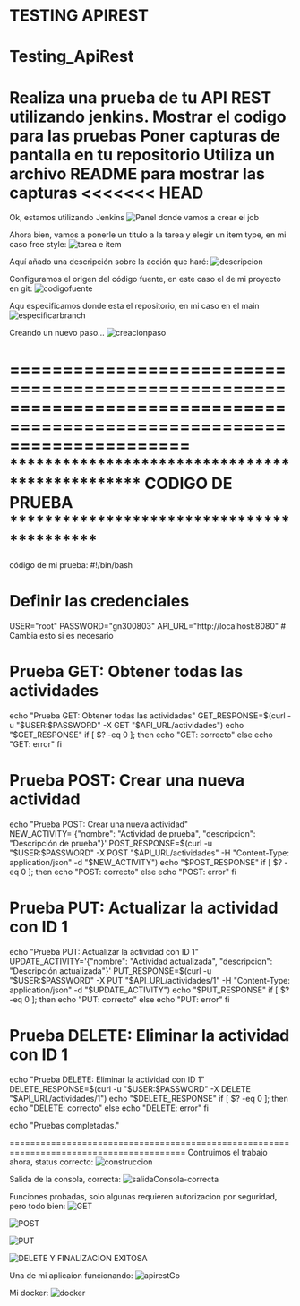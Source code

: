 TESTING APIREST
=======
# Testing_ApiRest
Realiza una prueba de tu API REST utilizando jenkins.
Mostrar el codigo para las pruebas
Poner capturas de pantalla en tu repositorio
Utiliza un archivo README para mostrar las capturas
<<<<<<< HEAD
========================================================================================
Ok, estamos utilizando Jenkins
![Panel donde vamos a crear el job](images/image.png)

Ahora bien, vamos a ponerle un titulo a la tarea y elegir un item type, en mi caso free style:
![tarea e item](images/image-1.png)

Aquí añado una descripción sobre la acción que haré:
![descripcion](images/image-2.png)

Configuramos el origen del código fuente, en este caso el de mi proyecto en git:
![codigofuente](images/image-3.png)

Aqu especificamos donde esta el repositorio, en mi caso en el main 
![especificarbranch](images/image-4.png)

Creando un nuevo paso...
![creacionpaso](images/image-5.png)

=========================================================================================================================
*********************************************** CODIGO DE PRUEBA ******************************************                                        
=========================================================================================================================
código de mi prueba:
#!/bin/bash

# Definir las credenciales
USER="root"
PASSWORD="gn300803"
API_URL="http://localhost:8080" # Cambia esto si es necesario

# Prueba GET: Obtener todas las actividades
echo "Prueba GET: Obtener todas las actividades"
GET_RESPONSE=$(curl -u "$USER:$PASSWORD" -X GET "$API_URL/actividades")
echo "$GET_RESPONSE"
if [ $? -eq 0 ]; then
    echo "GET: correcto"
else
    echo "GET: error"
fi

# Prueba POST: Crear una nueva actividad
echo "Prueba POST: Crear una nueva actividad"
NEW_ACTIVITY='{"nombre": "Actividad de prueba", "descripcion": "Descripción de prueba"}'
POST_RESPONSE=$(curl -u "$USER:$PASSWORD" -X POST "$API_URL/actividades" -H "Content-Type: application/json" -d "$NEW_ACTIVITY")
echo "$POST_RESPONSE"
if [ $? -eq 0 ]; then
    echo "POST: correcto"
else
    echo "POST: error"
fi

# Prueba PUT: Actualizar la actividad con ID 1
echo "Prueba PUT: Actualizar la actividad con ID 1"
UPDATE_ACTIVITY='{"nombre": "Actividad actualizada", "descripcion": "Descripción actualizada"}'
PUT_RESPONSE=$(curl -u "$USER:$PASSWORD" -X PUT "$API_URL/actividades/1" -H "Content-Type: application/json" -d "$UPDATE_ACTIVITY")
echo "$PUT_RESPONSE"
if [ $? -eq 0 ]; then
    echo "PUT: correcto"
else
    echo "PUT: error"
fi

# Prueba DELETE: Eliminar la actividad con ID 1
echo "Prueba DELETE: Eliminar la actividad con ID 1"
DELETE_RESPONSE=$(curl -u "$USER:$PASSWORD" -X DELETE "$API_URL/actividades/1")
echo "$DELETE_RESPONSE"
if [ $? -eq 0 ]; then
    echo "DELETE: correcto"
else
    echo "DELETE: error"
fi

echo "Pruebas completadas."

========================================================================================
Contruimos el trabajo ahora, status correcto:
![construccion](images/image-6.png)

Salida de la consola, correcta:
![salidaConsola-correcta](images/image-7.png)

Funciones probadas, solo algunas requieren autorizacion por seguridad, pero todo bien:
![GET](images/image-8.png)

![POST](images/image-9.png)

![PUT](images/image-10.png)

![DELETE Y FINALIZACION EXITOSA](images/image-11.png)


Una de mi aplicaion funcionando:
![apirestGo](images/image-12.png)

Mi docker:
![docker](images/image-13.png)